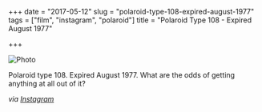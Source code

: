 +++
date = "2017-05-12"
slug = "polaroid-type-108-expired-august-1977"
tags = ["film", "instagram", "polaroid"]
title = "Polaroid Type 108 - Expired August 1977"

+++

![Photo][1]

Polaroid type 108. Expired August 1977. What are the odds of getting anything at all out of it?

_via [Instagram][2]_

 [1]: https://scontent.cdninstagram.com/t51.2885-15/s640x640/sh0.08/e35/18382389_1458924734165640_2643470130654216192_n.jpg
 [2]: https://www.instagram.com/p/BUAMVgYAO1M/
